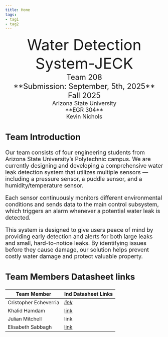 ```yaml
---
title: Home
tags:
- tag1
- tag2
---
```

<center>
<font size="8">Water Detection System-JECK<br>
<font size="5">Team 208<br>
**Submission: September, 5th, 2025**<br>
Fall 2025<br>
<font size="4">Arizona State University<br>
**EGR 304**<br>
Kevin Nichols<br>
  

</center>

## Team Introduction
Our team consists of four engineering students from Arizona State University’s Polytechnic campus. We are currently designing and developing a comprehensive water leak detection system that utilizes multiple sensors — including a pressure sensor, a puddle sensor, and a humidity/temperature sensor.

Each sensor continuously monitors different environmental conditions and sends data to the main control subsystem, which triggers an alarm whenever a potential water leak is detected.

This system is designed to give users peace of mind by providing early detection and alerts for both large leaks and small, hard-to-notice leaks. By identifying issues before they cause damage, our solution helps prevent costly water damage and protect valuable property.


## Team Members Datasheet links

| **Team Member**        |**Ind Datasheet Links** |
| ---------------------- | -----------------------|
| Cristopher Echeverria  | [*link*](https://cgutie40.github.io/) |
| Khalid Hamdam          | [link](https://khamdan24.github.io/) |
| Julian Mitchell        | link |
| Elisabeth Sabbagh      |  [link](https://cryptic-bunny.github.io/) |
